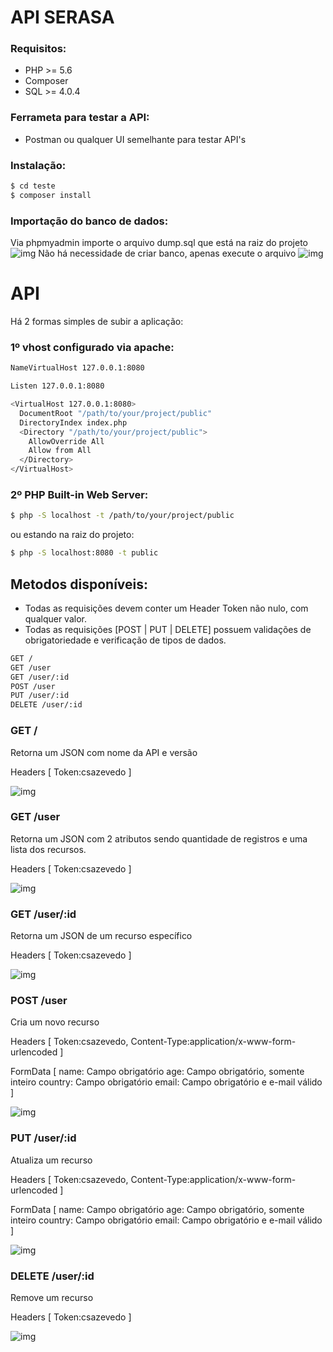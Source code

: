 # API SERASA
### Requisitos:
  - PHP >= 5.6
  - Composer
  - SQL >= 4.0.4
### Ferrameta para testar a API:
  - Postman ou qualquer UI semelhante para testar API's
### Instalação:
```sh
$ cd teste
$ composer install
```
### Importação do banco de dados:
Via phpmyadmin importe o arquivo dump.sql que está na raiz do projeto
![img](http://i.imgur.com/AZ7YVi8.png)
Não há necessidade de criar banco, apenas execute o arquivo
![img](http://i.imgur.com/jTwxy3c.png)

# API
Há 2 formas simples de subir a aplicação:
### 1º vhost configurado via apache:
```sh
NameVirtualHost 127.0.0.1:8080

Listen 127.0.0.1:8080

<VirtualHost 127.0.0.1:8080>
  DocumentRoot "/path/to/your/project/public"
  DirectoryIndex index.php
  <Directory "/path/to/your/project/public">
    AllowOverride All
    Allow from All
  </Directory>
</VirtualHost>
```
### 2º PHP Built-in Web Server:
```sh
$ php -S localhost -t /path/to/your/project/public
```
ou estando na raiz do projeto:
```sh
$ php -S localhost:8080 -t public
```

Metodos disponíveis:
-
- Todas as requisições devem conter um Header Token não nulo, com qualquer valor.
- Todas as requisições [POST | PUT | DELETE] possuem validações de obrigatoriedade e verificação de tipos de dados. 
```sh
GET /
GET /user
GET /user/:id
POST /user
PUT /user/:id
DELETE /user/:id
```

### GET /
Retorna um JSON com nome da API e versão

Headers [
    Token:csazevedo
]

![img](http://i.imgur.com/c4ucY9b.jpg)

### GET /user
Retorna um JSON com 2 atributos sendo quantidade de registros e uma lista dos recursos.

Headers [
 Token:csazevedo
]

![img](http://i.imgur.com/TDpfNZt.jpg)

### GET /user/:id
Retorna um JSON de um recurso específico

Headers [
 Token:csazevedo
]

![img](http://i.imgur.com/Q7A4Aq2.jpg)


### POST /user
Cria um novo recurso

Headers [
 Token:csazevedo,
 Content-Type:application/x-www-form-urlencoded
]

FormData [
    name: Campo obrigatório
    age: Campo obrigatório, somente inteiro
    country: Campo obrigatório
    email: Campo obrigatório e e-mail válido
]

![img](http://i.imgur.com/gA2rhX4.jpg)

### PUT /user/:id
Atualiza um recurso

Headers [
 Token:csazevedo,
 Content-Type:application/x-www-form-urlencoded
]

FormData [
    name: Campo obrigatório
    age: Campo obrigatório, somente inteiro
    country: Campo obrigatório
    email: Campo obrigatório e e-mail válido
]

![img](http://i.imgur.com/fjr4Qpc.jpg)

### DELETE /user/:id
Remove um recurso

Headers [
 Token:csazevedo
]

![img](http://i.imgur.com/zSV3HEj.jpg)


